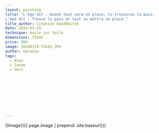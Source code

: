 ```yaml
---
layout: painting
title: "L'ego dit : Quand tout sera en place, tu trouveras la paix.
L'âme dit : Trouve la paix et tout se mettra en place."  						
title_author: Citation bouddhiste                                                        
date: 2024-01-19
technique: Huile sur toile 
dimensions: 73x92
price: 950
image: 20240119-73x92.JPG 	
author: Garanse
tags:
  - Bleu
  - Jaune
  - Vert
  
  
  
  
  
  
  
  
  
---
```

![Image]({{ page.image | prepend: site.baseurl}})

